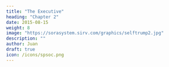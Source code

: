 ```yaml
---
title: "The Executive"
heading: "Chapter 2"
date: 2015-08-15
weight: 8
image: "https://sorasystem.sirv.com/graphics/selftrump2.jpg"
description: ""
author: Juan
draft: true
icon: /icons/spsoc.png
---
```


